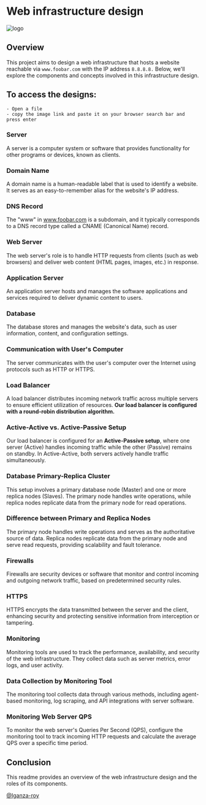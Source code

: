 # Web infrastructure design
![logo](https://patchmanager.com/wp-content/uploads/IoT-office-1200-x-628.png)

## Overview
This project aims to design a web infrastructure that hosts a website reachable via ```www.foobar.com``` with the IP address ```8.8.8.8.``` Below, we'll explore the components and concepts involved in this infrastructure design.

## To access the designs:
```
- Open a file
- copy the image link and paste it on your browser search bar and press enter
```

### Server
A server is a computer system or software that provides functionality for other programs or devices, known as clients.

### Domain Name
A domain name is a human-readable label that is used to identify a website. It serves as an easy-to-remember alias for the website's IP address.

### DNS Record
The "www" in www.foobar.com is a subdomain, and it typically corresponds to a DNS record type called a CNAME (Canonical Name) record.

### Web Server
The web server's role is to handle HTTP requests from clients (such as web browsers) and deliver web content (HTML pages, images, etc.) in response.

### Application Server
An application server hosts and manages the software applications and services required to deliver dynamic content to users.

### Database
The database stores and manages the website's data, such as user information, content, and configuration settings.

### Communication with User's Computer
The server communicates with the user's computer over the Internet using protocols such as HTTP or HTTPS.

### Load Balancer
A load balancer distributes incoming network traffic across multiple servers to ensure efficient utilization of resources. **Our load balancer is configured with a round-robin distribution algorithm.**

### Active-Active vs. Active-Passive Setup
Our load balancer is configured for an **Active-Passive setup**, where one server (Active) handles incoming traffic while the other (Passive) remains on standby. In Active-Active, both servers actively handle traffic simultaneously.

### Database Primary-Replica Cluster
This setup involves a primary database node (Master) and one or more replica nodes (Slaves). The primary node handles write operations, while replica nodes replicate data from the primary node for read operations.

### Difference between Primary and Replica Nodes
The primary node handles write operations and serves as the authoritative source of data. Replica nodes replicate data from the primary node and serve read requests, providing scalability and fault tolerance.

### Firewalls
Firewalls are security devices or software that monitor and control incoming and outgoing network traffic, based on predetermined security rules.

### HTTPS
HTTPS encrypts the data transmitted between the server and the client, enhancing security and protecting sensitive information from interception or tampering.

### Monitoring
Monitoring tools are used to track the performance, availability, and security of the web infrastructure. They collect data such as server metrics, error logs, and user activity.

### Data Collection by Monitoring Tool
The monitoring tool collects data through various methods, including agent-based monitoring, log scraping, and API integrations with server software.

### Monitoring Web Server QPS
To monitor the web server's Queries Per Second (QPS), configure the monitoring tool to track incoming HTTP requests and calculate the average QPS over a specific time period.

## Conclusion
This readme provides an overview of the web infrastructure design and the roles of its components.

[@Iganza-roy](https://github.com/Iganza-roy)

